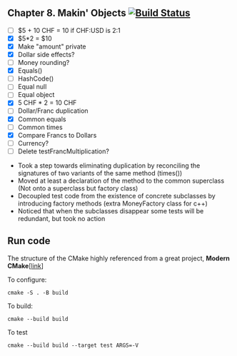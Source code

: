 ## Chapter 8. Makin' Objects [![Build Status](https://travis-ci.org/Hoonyyhoon/TDD_book_in_Cpp.svg?branch=Ch8)](https://travis-ci.org/Hoonyyhoon/TDD_book_in_Cpp)
- [ ] $5 + 10 CHF = 10 if CHF:USD is 2:1
- [X] $5*2 = $10
- [X] Make "amount" private
- [X] Dollar side effects?
- [ ] Money rounding?
- [X] Equals()
- [ ] HashCode()
- [ ] Equal null
- [ ] Equal object
- [X] 5 CHF * 2 = 10 CHF
- [ ] Dollar/Franc duplication
- [X] Common equals
- [ ] Common times
- [X] Compare Francs to Dollars
- [ ] Currency?
- [ ] Delete testFrancMultiplication?

- Took a step towards eliminating duplication by reconciling the signatures of
two variants of the same method (times())
- Moved at least a declaration of the method to the common superclass (Not onto a superclass but factory class)
- Decoupled test code from the existence of concrete subclasses by introducing
factory methods (extra MoneyFactory class for c++)
- Noticed that when the subclasses disappear some tests will be redundant, but
took no action

## Run code
The structure of the CMake highly referenced from a great project, **Modern CMake**[[link](https://gitlab.com/CLIUtils/modern-cmake)]

To configure:
```
cmake -S . -B build
```

To build:
```
cmake --build build
```

To test
```
cmake --build build --target test ARGS=-V
```
